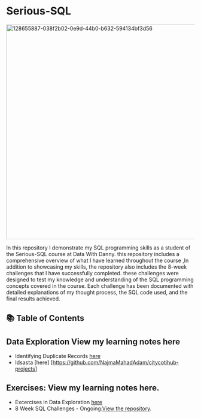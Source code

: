 # Serious-SQL
<img width="573" alt="128655887-038f2b02-0e9d-44b0-b632-594134bf3d56" src="https://user-images.githubusercontent.com/51711008/228886982-e507d265-eca1-43c5-8ee8-572da0379f52.png">

In this repository I  demonstrate my SQL programming skills as a student of the Serious-SQL course at Data With Danny. this repository includes a comprehensive overview of what I have learned throughout the course ,In addition to showcasing my skills, the repository also includes the 8-week challenges that I have successfully completed. these challenges were designed to test my knowledge and understanding of the SQL programming concepts covered in the course. Each challenge has been documented with detailed explanations of my thought process, the SQL code used, and the final results achieved.



## 📚 Table of Contents

## Data Exploration View my learning notes here 
* Identifying Duplicate Records [here](https://github.com/iamismaill/Serious-SQL/blob/main/IdentifyingDuplicates.md)
* Idsasta [here] [https://github.com/NajmaMahadAdam/citycotihub-projects]
 

## Exercises: View my learning notes here.
* Excercises in Data Exploration [here](https://github.com/iamismaill/Serious-SQL/blob/main/Exercises%20in%20Data%20Exploration.md)
* 8 Week SQL Challenges - Ongoing:[View the repository](https://github.com/iamismaill/Serious-SQL/tree/main/8%20Week%20SQL%20Challenge).
